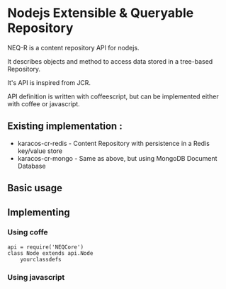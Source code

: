 # Nodejs Extensible & Queryable Repository

NEQ-R is a content repository API for nodejs.

It describes objects and method to access data stored in a tree-based Repository.

It's API is inspired from JCR.

API definition is written with coffeescript, but can be implemented either with coffee or javascript.

## Existing implementation :

* karacos-cr-redis - Content Repository with persistence in a Redis key/value store
* karacos-cr-mongo - Same as above, but using MongoDB Document Database

## Basic usage

## Implementing

### Using coffe

```
api = require('NEQCore')
class Node extends api.Node
    yourclassdefs
```

### Using javascript
